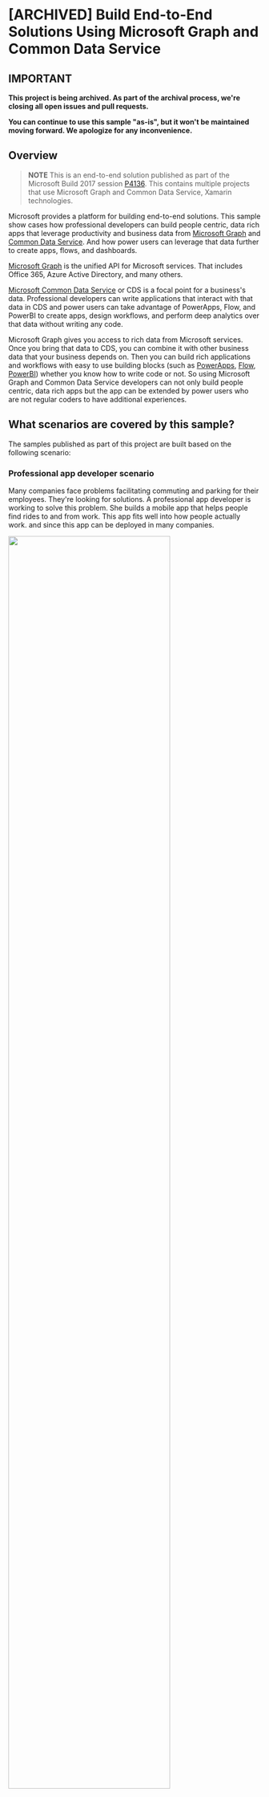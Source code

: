 # [ARCHIVED] Build End-to-End Solutions Using Microsoft Graph and Common Data Service

## IMPORTANT

**This project is being archived. As part of the archival process, we're closing all open issues and pull requests.**

**You can continue to use this sample "as-is", but it won't be maintained moving forward. We apologize for any inconvenience.**

## Overview
> **NOTE** This is an end-to-end solution published as part of the Microsoft Build 2017 session [P4136](https://channel9.msdn.com/Events/Build/2017/P4136). This contains multiple projects that use Microsoft Graph and Common Data Service, Xamarin technologies.

Microsoft provides a platform for building end-to-end solutions. This sample show cases how professional developers can build people centric, data rich apps that leverage productivity and business data from [Microsoft Graph](https://graph.microsoft.com "Microsoft Graph") and [Common Data Service](https://aka.ms/CommonDataService "Microsoft Common Data Service"). And how power users can leverage that data further to create apps, flows, and dashboards.

[Microsoft Graph](https://graph.microsoft.com "Microsoft Graph") is the unified API for Microsoft services. That includes Office 365, Azure Active Directory, and many others.

[Microsoft Common Data Service](https://aka.ms/CommonDataService "Microsoft Common Data Service") or CDS is a focal point for a business's data. Professional developers can write applications that interact with that data in CDS and power users can take advantage of PowerApps, Flow, and PowerBI to create apps, design workflows, and perform deep analytics over that data without writing any code.

Microsoft Graph gives you access to rich data from Microsoft services. Once you bring that data to CDS, you can combine it with other business data that your business depends on. Then you can build rich applications and workflows with easy to use building blocks (such as [PowerApps](https://powerapps.microsoft.com/en-us/), [Flow](https://flow.microsoft.com/en-us/), [PowerBI](https://powerbi.microsoft.com/en-us/)) whether you know how to write code or not. So using Microsoft Graph and Common Data Service developers can not only build people centric, data rich apps but the app can be extended by power users who are not regular coders to have additional experiences.

## What scenarios are covered by this sample?
The samples published as part of this project are built based on the following scenario:

### Professional app developer scenario
Many companies face problems facilitating commuting and parking for their employees. They're looking for solutions. A professional app developer is working to solve this problem. She builds a mobile app that helps people find rides to and from work. This app fits well into how people actually work. and since this app can be deployed in many companies.

<img src="./media/prodevScenario.jpg" Height="80%" Width="80%" />

### Enterprise power users scenario
Contoso is one of the first customers to acquire this app and make it available to all its employees. Contoso's power users (typically non professional coders such as a HR person) easily extend the data created by this app to build additional experiences.

<img src="./media/poweruserScenario.jpg" Height="80%" Width="80%" />

## What is included in this project?

Please follow through the links provided below to learn how the individual pieces have been built and recreate the end-to-end experience for yourself.

### Professional app developer - build an application using code
- [Mobile App](./mobileapp/README.md) - Xamarin Forms apps that uses Microsoft Graph APIs to get people data and stores in Common Data Service via Web API.

### Enterprise power users - leverage data and extend a solution using no code
- [CDS](./cds/README.md) - The Common Data Service is used as the data repository for the Mobile App and that data is further leveraged by PowerApps, Flow, and PowerBI.
- [PowerApps App](./powerapps/README.md) - PowerApps app built by an enterprise power user who uses Excel like expression language to build a LOB mobile app with out knowing to write code.
- [Flow](./flow/README.md) - Expense approval workflow built by an enterprise power user that uses Microsoft Flow which sends approval emails to the manager and other departments.
- [PowerBI dashboard](./powerbi/README.md) - A dashboard built by an enterprise power user that helps analysing the ride share data.

### Technical overview

<img src="./media/workridesTech.jpg" Height="80%" Width="80%" />

## Learn more
- [Microsoft Graph](https://graph.microsoft.com "Microsoft Graph")
- [Microsoft Common Data Service](https://aka.ms/CommonDataService "Microsoft Common Data Service")
